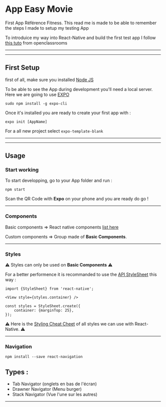 # App Easy Movie

First App Référence Fitness. This read me is made to be able to remember the steps I made to setup my testing App

To introduice my way into React-Native and build the first test app I follow [this tuto](https://openclassrooms.com/fr/courses/4902061-developpez-une-application-mobile-react-native) from openclassrooms

* * *
* * *

## First Setup

first of all, make sure you installed [Node JS](https://nodejs.org)

To be able to see the App during development you'll need a local server. Here we are going to use [EXPO](https://expo.io/)

    sudo npm install -g expo-cli

Once it's installed you are ready to create your first app with :

    expo init [AppName]

For a all new project select `expo-template-blank`

* * *
* * *


## Usage

### Start working

To start developping, go to your App folder and run :

    npm start

Scan the QR Code with **Expo** on your phone and you are ready do go !

* * *

### Components

Basic components => React native components [list here](https://facebook.github.io/react-native/docs/components-and-apis#docsNav)

Custom components => Group made of **Basic Components**.

* * *

### Styles

⚠️ Styles can only be used on **Basic Components** ️️️️️⚠️

For a better performence it is recommanded to use the [API StyleSheet](https://facebook.github.io/react-native/docs/stylesheet#docsNav) this way :

    import {StyleSheet} from 'react-native';

    <View style={styles.container} />

    const styles = StyleSheet.create({
        container: {marginTop: 25},
    });

⚠️ Here is the [Styling Cheat Cheet](https://github.com/vhpoet/react-native-styling-cheat-sheet) of all styles we can use with React-Native. ⚠️

* * *

### Navigation

    npm install --save react-navigation

## Types :

- Tab Navigator (onglets en bas de l'écran)
- Drawner Navigator (Menu burger)
- Stack Navigator (Vue l'une sur les autres)



* * *
